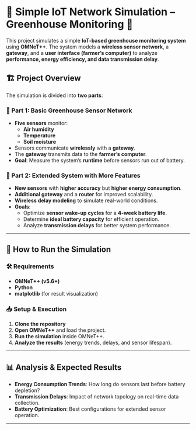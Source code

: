 

# 🌱 Simple IoT Network Simulation – Greenhouse Monitoring 🌿

This project simulates a simple **IoT-based greenhouse monitoring system** using **OMNeT++**. The system models a **wireless sensor network**, a **gateway**, and a **user interface (farmer’s computer)** to analyze **performance, energy efficiency, and data transmission delay**.

## 🏗 Project Overview

The simulation is divided into **two parts**:

### 🔹 Part 1: Basic Greenhouse Sensor Network
- **Five sensors** monitor:
  - **Air humidity**
  - **Temperature**
  - **Soil moisture**
- Sensors communicate **wirelessly** with a **gateway**.
- The **gateway** transmits data to the **farmer’s computer**.
- **Goal**: Measure the system’s **runtime** before sensors run out of battery.

### 🔹 Part 2: Extended System with More Features
- **New sensors** with **higher accuracy** but **higher energy consumption**.
- **Additional gateway** and a **router** for improved scalability.
- **Wireless delay modeling** to simulate real-world conditions.
- **Goals**:
  - Optimize **sensor wake-up cycles** for a **4-week battery life**.
  - Determine **ideal battery capacity** for efficient operation.
  - Analyze **transmission delays** for better system performance.

---

## 🚀 How to Run the Simulation

### 🛠 Requirements
- **OMNeT++ (v5.6+)**
- **Python**
- **matplotlib** (for result visualization)

### 📥 Setup & Execution
1. **Clone the repository**
2. **Open OMNeT++** and load the project.
3. **Run the simulation** inside OMNeT++.
4. **Analyze the results** (energy trends, delays, and sensor lifespan).

---

## 📊 Analysis & Expected Results
- **Energy Consumption Trends**: How long do sensors last before battery depletion?
- **Transmission Delays**: Impact of network topology on real-time data collection.
- **Battery Optimization**: Best configurations for extended sensor operation.

---
